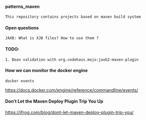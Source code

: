 #### patterns_maven

    This repository contains projects based on maven build system
    
#### Open questions
     
    JAXB: What is XJB files? How to use them ?
    
#### TODO:

    1. Bean validation with org.codehaus.mojo:jaxb2-maven-plugin   

#### How we can monitor the docker engine 

    docker events

https://docs.docker.com/engine/reference/commandline/events/

#### Don’t Let the Maven Deploy Plugin Trip You Up

https://jfrog.com/blog/dont-let-maven-deploy-plugin-trip-you/